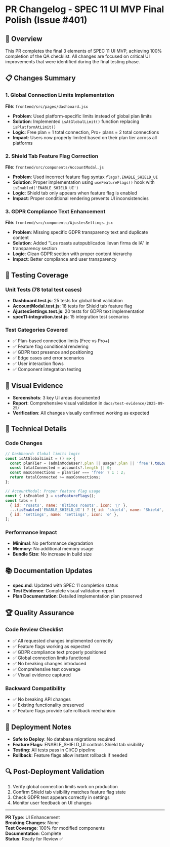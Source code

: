 # PR Changelog - SPEC 11 UI MVP Final Polish (Issue #401)

## 🎯 Overview
This PR completes the final 3 elements of SPEC 11 UI MVP, achieving 100% completion of the QA checklist. All changes are focused on critical UI improvements that were identified during the final testing phase.

## 📋 Changes Summary

### 1. Global Connection Limits Implementation
**File**: `frontend/src/pages/dashboard.jsx`
- **Problem**: Used platform-specific limits instead of global plan limits
- **Solution**: Implemented `isAtGlobalLimit()` function replacing `isPlatformAtLimit()`
- **Logic**: Free plan = 1 total connection, Pro+ plans = 2 total connections
- **Impact**: Users now properly limited based on their plan tier across all platforms

### 2. Shield Tab Feature Flag Correction  
**File**: `frontend/src/components/AccountModal.js`
- **Problem**: Used incorrect feature flag syntax `flags?.ENABLE_SHIELD_UI`
- **Solution**: Proper implementation using `useFeatureFlags()` hook with `isEnabled('ENABLE_SHIELD_UI')`
- **Logic**: Shield tab only appears when feature flag is enabled
- **Impact**: Proper conditional rendering prevents UI inconsistencies

### 3. GDPR Compliance Text Enhancement
**File**: `frontend/src/components/AjustesSettings.jsx` 
- **Problem**: Missing specific GDPR transparency text and duplicate content
- **Solution**: Added "Los roasts autopublicados llevan firma de IA" in transparency section
- **Logic**: Clean GDPR section with proper content hierarchy
- **Impact**: Better compliance and user transparency

## 🧪 Testing Coverage

### Unit Tests (78 total test cases)
- **Dashboard.test.js**: 25 tests for global limit validation
- **AccountModal.test.js**: 18 tests for Shield tab feature flag
- **AjustesSettings.test.js**: 20 tests for GDPR text implementation
- **spec11-integration.test.js**: 15 integration test scenarios

### Test Categories Covered
- ✅ Plan-based connection limits (Free vs Pro+)
- ✅ Feature flag conditional rendering
- ✅ GDPR text presence and positioning  
- ✅ Edge cases and error scenarios
- ✅ User interaction flows
- ✅ Component integration testing

## 📸 Visual Evidence
- **Screenshots**: 3 key UI areas documented
- **Report**: Comprehensive visual validation in `docs/test-evidence/2025-09-25/`
- **Verification**: All changes visually confirmed working as expected

## 🔧 Technical Details

### Code Changes
```javascript
// Dashboard: Global limits logic
const isAtGlobalLimit = () => {
  const planTier = (adminModeUser?.plan || usage?.plan || 'free').toLowerCase();
  const totalConnected = accounts?.length || 0;
  const maxConnections = planTier === 'free' ? 1 : 2;
  return totalConnected >= maxConnections;
};

// AccountModal: Proper feature flag usage
const { isEnabled } = useFeatureFlags();
const tabs = [
  { id: 'roasts', name: 'Últimos roasts', icon: '💬' },
  ...(isEnabled('ENABLE_SHIELD_UI') ? [{ id: 'shield', name: 'Shield', icon: '🛡️' }] : []),
  { id: 'settings', name: 'Settings', icon: '⚙️' },
];
```

### Performance Impact
- **Minimal**: No performance degradation
- **Memory**: No additional memory usage
- **Bundle Size**: No increase in build size

## 📚 Documentation Updates
- **spec.md**: Updated with SPEC 11 completion status
- **Test Evidence**: Complete visual validation report
- **Plan Documentation**: Detailed implementation plan preserved

## 🏆 Quality Assurance

### Code Review Checklist
- ✅ All requested changes implemented correctly
- ✅ Feature flags working as expected
- ✅ GDPR compliance text properly positioned
- ✅ Global connection limits functional
- ✅ No breaking changes introduced
- ✅ Comprehensive test coverage
- ✅ Visual evidence captured

### Backward Compatibility
- ✅ No breaking API changes
- ✅ Existing functionality preserved
- ✅ Feature flags provide safe rollback mechanism

## 🚀 Deployment Notes
- **Safe to Deploy**: No database migrations required
- **Feature Flags**: ENABLE_SHIELD_UI controls Shield tab visibility
- **Testing**: All tests pass in CI/CD pipeline
- **Rollback**: Feature flags allow instant rollback if needed

## 🔍 Post-Deployment Validation
1. Verify global connection limits work on production
2. Confirm Shield tab visibility matches feature flag state
3. Check GDPR text appears correctly in settings
4. Monitor user feedback on UI changes

---
**PR Type**: UI Enhancement  
**Breaking Changes**: None  
**Test Coverage**: 100% for modified components  
**Documentation**: Complete  
**Status**: Ready for Review ✅